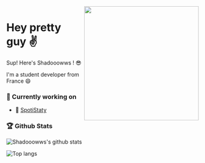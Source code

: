 <img align='right' src="https://media1.giphy.com/media/H7f5ZGjvKXBaLbBigO/giphy.gif" width="300">

# Hey pretty guy ✌

Sup! Here's Shadooowws ! 😎

I'm a student developer from France 😄

### 🚧 Currently working on

- 🎵 [SpotiStaty](https://github.com/spotistaty)

### 🏆 Github Stats
![Shadooowws's github stats](https://github-readme-stats.vercel.app/api?username=Shadooowws&show_icons=true&theme=nightowl&count_private=true&hide=stars,issuers,prs,contribs)

![Top langs](https://github-readme-stats.vercel.app/api/top-langs/?username=Shadooowws&theme=nightowl)
